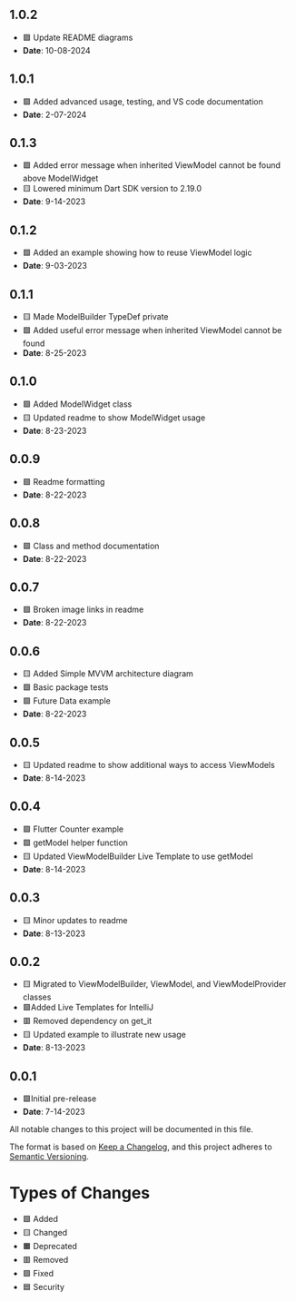 ## 1.0.2
- 🟪 Update README diagrams
- **Date**: 10-08-2024

## 1.0.1
- 🟩 Added advanced usage, testing, and VS code documentation
- **Date**: 2-07-2024

## 0.1.3
- 🟩 Added error message when inherited ViewModel cannot be found above ModelWidget
- 🟨 Lowered minimum Dart SDK version to 2.19.0
- **Date**: 9-14-2023

## 0.1.2
- 🟩 Added an example showing how to reuse ViewModel logic
- **Date**: 9-03-2023

## 0.1.1
- 🟨 Made ModelBuilder TypeDef private
- 🟩 Added useful error message when inherited ViewModel cannot be found
- **Date**: 8-25-2023

## 0.1.0
- 🟩 Added ModelWidget class
- 🟨 Updated readme to show ModelWidget usage
- **Date**: 8-23-2023

## 0.0.9
- 🟪 Readme formatting
- **Date**: 8-22-2023

## 0.0.8
- 🟩 Class and method documentation
- **Date**: 8-22-2023

## 0.0.7
- 🟪 Broken image links in readme
- **Date**: 8-22-2023

## 0.0.6
- 🟨 Added Simple MVVM architecture diagram
- 🟩 Basic package tests
- 🟩 Future Data example
- **Date**: 8-22-2023

## 0.0.5
- 🟨 Updated readme to show additional ways to access ViewModels
- **Date**: 8-14-2023

## 0.0.4
- 🟩 Flutter Counter example
- 🟩 getModel<T> helper function
- 🟨 Updated ViewModelBuilder Live Template to use getModel<T>
- **Date**: 8-14-2023

## 0.0.3
- 🟨 Minor updates to readme
- **Date**: 8-13-2023

## 0.0.2
- 🟨 Migrated to ViewModelBuilder, ViewModel, and ViewModelProvider classes
- 🟩Added Live Templates for IntelliJ
- 🟥 Removed dependency on get_it
- 🟨 Updated example to illustrate new usage
- **Date**: 8-13-2023

## 0.0.1
- 🟩Initial pre-release
- **Date**: 7-14-2023

All notable changes to this project will be documented in this file.

The format is based on [Keep a Changelog](https://keepachangelog.com/en/1.0.0/),
and this project adheres to [Semantic Versioning](https://semver.org/spec/v2.0.0.html).

# Types of Changes
- 🟩 Added
- 🟨 Changed
- 🟧 Deprecated
- 🟥 Removed
- 🟪 Fixed
- 🟦 Security